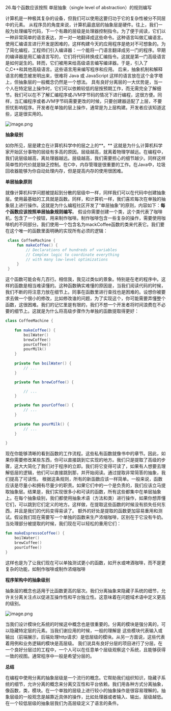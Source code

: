 26.每个函数应该按照 单层抽象（single level of abstraction）的规则编写

计算机是一种极其复杂的设备，但我们可以使用这要归功于它的复杂性被分不同层中的元素。
从程序员的角度来说，计算机最底层的抽象层是硬件。往上，我们一般为处理编写代码，下一个有趣的层级是处理器控制指令。为了便于阅读，它们以一种非常简单的语言表达，并一对一地翻译成这些命令。这种语言叫做汇编语言。使用汇编语言进行开发是困难的，这样构建今天的应用程序是绝对不可想象的。为了简化编程，工程师们引入编译器：一个能将一门语言翻译成另一门的程序。早期的编译器是用汇编语言写的，它们将代码转换成汇编指令。这就是第一门高级语言是如何诞生的。转而，它们被用来给高级语言编写编译器。于是，引入了C,C++和其他高级语言。这些语言用来编写程序和应用。 后来，抽象机制和解释语言的概念被发明出来，很难将 Java 或 JavaScript 这样的语言放在这个金字塔上，但抽象层的一般概念仍然是一个想法。
 具有良好分离层的一大优势是，当一个人在特定层上操作时，它们可以依赖较低的层按预期工作，而无需完全了解细节。我们可以在不了解汇编程序或JVM字节码的情况下进行编程，这很方便。同样，当汇编程序或者JVM字节码需要更改的时候，只要创建器适配了上层，不要担忧影响程序。开发者在单独的层上操作，通常是为上层构建。开发者应该知道这些，这是很实用的。

![image.png](https://cdn.nlark.com/yuque/0/2022/png/10378482/1655976093114-69838959-eb44-4c3b-9859-f16d2ea95b5f.png#clientId=u162dcf96-7b6c-4&crop=0&crop=0&crop=1&crop=1&from=paste&height=385&id=u7db30cf5&margin=%5Bobject%20Object%5D&name=image.png&originHeight=385&originWidth=643&originalType=binary&ratio=1&rotation=0&showTitle=false&size=21065&status=done&style=none&taskId=uc54651a2-6ee2-442f-a694-d5a7bba862a&title=&width=643)

**抽象级别**

如你所见，层是建立在计算机科学中的层之上的**。** 这就是为什么计算机科学家开始区分事物的层级有多高的原因。层级越高，就离着物理学越远。在编程中，我们说层级越高，离处理器越远。层级越高，我们需要担心的细节越少。同样这样简单性的代价就是缺乏控制。在C中，内存管理是很重要的工作。在Java中，垃圾回收器能够为你自动处理内存，但是提高内存的使用很困难。

**单层抽象原则**

就像计算机科学问题被提起到分散的层级中一样，同样我们可以在代码中创建抽象层。使用最基础的工具就是函数。同样，和计算机一样，我们喜欢每次在单独的抽象层上进行操作。这就是为什么编程社区开发了“单层抽象”的原则，内容如下：**每个函数应该按照单层抽象规则编写**。
假设你需要创建一个类，这个类代表了咖啡机，包含了一个按钮，用来制作咖啡。制作咖啡包含一些复杂的操作，需要使用咖啡机的不同部分。我们使用一个包含名为mackCoffee函数的类来代表它。我们要在这个唯一的函数里面明确的实现所有必须的逻辑：
```kotlin
 class CoffeeMachine { 
     fun makeCoffee() {
         // Declarations of hundreds of variables
         // Complex logic to coordinate everything
         // with many low-level optimizations
     }
 }
```
这个函数可能会有几百行。相信我，我见过类似的景象。特别是在老的程序中。这样的函数是相当难读懂的。这种函数确实难懂的原因是，当我们阅读代码的时候，我们不断的将注意力放在细节上。同事在函数里进行查找也是困难的。设想你被要求去做一个很小的修改，比如修改谁的问题，为了实现这个，你可能需要弄懂整个函数，这很困难。我们的记忆里是有限的，我们不想一个开发者将时间浪费在不必要的细节上。这就是为什么将高级步骤作为单独的函数提取得更好：

```kotlin
class CoffeeMachine {
    
    fun makeCoffee() {
        boilWater()
        brewCoffee()
        pourCoffee()
        pourMilk()
    }
    
    private fun boilWater() {
        // ...
    }

    private fun brewCoffee() {

        // ...
    }

    private fun pourCoffee() {
        // ...
    }
    
    private fun pourMilk() {
        // ...
    }
    
}
```

现在你能够清晰的看到函数的工作流程。这些私有函数就像书中的章节。因此，如果你需要修改某些东西，你可以直接跳到它实现的地方。我们只是提取了高级的步骤，这大大简化了我们对于程序的立即。我们将它变得可读了，如果有人想要去理解低层的逻辑，他们可以直接跳到那，并开始阅读。通过提取非常简答的抽象，我们提高了可读性。
根据这条规则，所有的新函数应该一样简单。一般来说，函数应该是尽量小和拥有尽量少的职责。如果它们中的一个是负责的，我们应该立马提取抽象层。结果是，我们实现很多小和可读的函数，所有这些都集中在单层抽象上。在每个抽象级别，我们都使用抽象术语（方法和类）进行操作，如果你想弄懂它们，可以跳到它们定义的地方。这样做，在提取这些函数的时候没有损失任何东西，并且是我们的代码变得易读了。
额外的好处是提取的函数更加容易重用和测试。假设我们现在需要写一个单独的函数来生产浓缩咖啡，区别在于它没有牛奶。当处理部分被提取的时候，我们现在可以轻松的重用它们：
```kotlin
fun makeEspressoCoffee() {
    boilWater()
    brewCoffee()
    pourCoffee()
}
```
这样也是为了让我们现在可以单独测试更小的函数，如开水或啤酒咖啡，而不是更复杂的功能，如制作咖啡或制作浓缩咖啡

**程序架构中的抽象级别**

抽象层的概念也适用于比函数更高的层次。我们分离抽象来隐藏子系统的细节，允许关分离关注点以促进互操作性和平台独立性。这意味着在问题域术语中定义更高的级别。


![image.png](https://cdn.nlark.com/yuque/0/2022/png/10378482/1655981352036-fd88ca00-e3a7-49e7-8e5b-4e13add50e1c.png#clientId=u162dcf96-7b6c-4&crop=0&crop=0&crop=1&crop=1&from=paste&height=401&id=u87345165&margin=%5Bobject%20Object%5D&name=image.png&originHeight=401&originWidth=565&originalType=binary&ratio=1&rotation=0&showTitle=false&size=29668&status=done&style=none&taskId=uc33d856b-b430-4ec9-b0cd-8c29e44020e&title=&width=565)

当我们设计模块化系统的时候这中概念也是很重要的。分离的模块是强分离的，可以隐藏特定层的元素。当我们谢应用的时候，一般的理解是 这些模块代表输入或输出（前端展示，后端处理http请求）是低层级的模块。从另一方面说，这些代表着用例和业务逻辑的模块是高层级。
我们说具有良好分层的项目进行了分层。在一个良好分层过的工程中，一个人可以在任意单个层级观察这个系统，且能够获得一致的视图。通常程序中一般是希望分层的。

**总结**

在编程中使用分离的抽象层级是一个流行的概念。它帮助我们组织知识，隐藏子系统的细节，允许分离的概念来分离交互性和平台依赖。我们用各种方式分离抽象，像函数，类，模块。在一个单独的层级上进行较小的抽象操作是很容易理解的。抽象层级的一般观念是越靠近具体的操作，比如处理器或者输入、输出，层级越低。在一个较低层级的抽象层我们为高层级定义了语言的条件。
